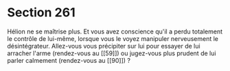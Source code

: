 # Section 261

Hélion ne se maîtrise plus. Et vous avez conscience qu'il a perdu totalement le contrôle de lui-même, lorsque vous le voyez manipuler nerveusement le désintégrateur. Allez-vous vous précipiter sur lui pour essayer de lui arracher l'arme (rendez-vous au [[59]]) ou jugez-vous plus prudent de lui parler calmement (rendez-vous au [[90]]) ?